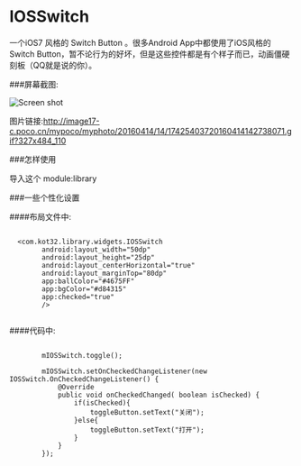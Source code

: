 # IOSSwitch
一个iOS7 风格的 Switch Button 。很多Android App中都使用了iOS风格的Switch Button，暂不论行为的好坏，但是这些控件都是有个样子而已，动画僵硬刻板（QQ就是说的你）。

###屏幕截图:

![Screen shot](http://image17-c.poco.cn/mypoco/myphoto/20160414/14/17425403720160414142738071.gif?327x484_110)

图片链接:http://image17-c.poco.cn/mypoco/myphoto/20160414/14/17425403720160414142738071.gif?327x484_110

###怎样使用

导入这个 module:library

###一些个性化设置

####布局文件中:

```

  <com.kot32.library.widgets.IOSSwitch
        android:layout_width="50dp"
        android:layout_height="25dp"
        android:layout_centerHorizontal="true"
        android:layout_marginTop="80dp"
        app:ballColor="#4675FF"
        app:bgColor="#d84315"
        app:checked="true"
        />
        
```

####代码中:

```

        mIOSSwitch.toggle();

        mIOSSwitch.setOnCheckedChangeListener(new IOSSwitch.OnCheckedChangeListener() {
            @Override
            public void onCheckedChanged( boolean isChecked) {
                if(isChecked){
                    toggleButton.setText("关闭");
                }else{
                    toggleButton.setText("打开");
                }
            }
        });

```
